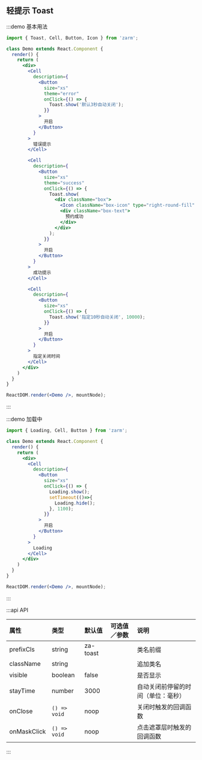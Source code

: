 ## 轻提示 Toast

:::demo 基本用法
```jsx
import { Toast, Cell, Button, Icon } from 'zarm';

class Demo extends React.Component {
  render() {
    return (
      <div>
        <Cell
          description={
            <Button
              size="xs"
              theme="error"
              onClick={() => {
                Toast.show('默认3秒自动关闭');
              }}
            >
              开启
            </Button>
          }
        >
          错误提示
        </Cell>

        <Cell
          description={
            <Button
              size="xs"
              theme="success"
              onClick={() => {
                Toast.show(
                  <div className="box">
                    <Icon className="box-icon" type="right-round-fill" />
                    <div className="box-text">
                      预约成功
                    </div>
                  </div>
                );
              }}
            >
              开启
            </Button>
          }
        >
          成功提示
        </Cell>

        <Cell
          description={
            <Button
              size="xs"
              onClick={() => {
                Toast.show('指定10秒自动关闭', 10000);
              }}
            >
              开启
            </Button>
          }
        >
          指定关闭时间
        </Cell>
      </div>
    )
  }
}

ReactDOM.render(<Demo />, mountNode);
```
:::


:::demo 加载中
```jsx
import { Loading, Cell, Button } from 'zarm';

class Demo extends React.Component {
  render() {
    return (
      <div>
        <Cell
          description={
            <Button
              size="xs"
              onClick={() => {
                Loading.show();
                setTimeout(()=>{
                  Loading.hide();
                }, 1100);
              }}
            >
              开启
            </Button>
          }
        >
          Loading
        </Cell>
      </div>
    )
  }
}

ReactDOM.render(<Demo />, mountNode);
```
:::


:::api API

| 属性 | 类型 | 默认值 | 可选值／参数 | 说明 |
| :--- | :--- | :--- | :--- | :--- |
| prefixCls | string | za-toast | | 类名前缀 |
| className | string | | | 追加类名 |
| visible | boolean | false | | 是否显示 |
| stayTime | number | 3000 | | 自动关闭前停留的时间（单位：毫秒） |
| onClose | <code>() => void</code> | noop | | 关闭时触发的回调函数 |
| onMaskClick | <code>() => void</code> | noop | | 点击遮罩层时触发的回调函数 |

:::